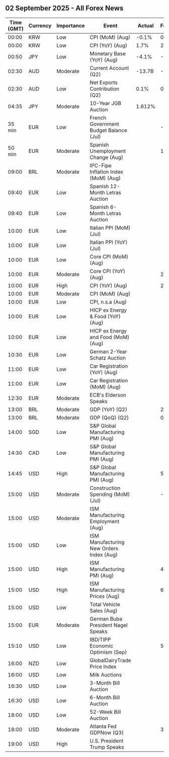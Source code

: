 ## 02 September 2025 - All Forex News

| Time (GMT) | Currency | Importance | Event | Actual | Forecast | Previous |
|------|----------|------------|-------|--------|----------|----------|
| 00:00 | KRW | Low | CPI (MoM) (Aug) | -0.1% | 0.2% | 0.2% |
| 00:00 | KRW | Low | CPI (YoY) (Aug) | 1.7% | 2.0% | 2.1% |
| 00:50 | JPY | Low | Monetary Base (YoY) (Aug) | -4.1% | -3.5% | -3.9% |
| 02:30 | AUD | Moderate | Current Account (Q2) | -13.7B | -15.9B | -14.1B |
| 02:30 | AUD | Low | Net Exports Contribution (Q2) | 0.1% | 0.3% | -0.1% |
| 04:35 | JPY | Moderate | 10-Year JGB Auction | 1.612% |  | 1.462% |
| 35 min | EUR | Low | French Government Budget Balance (Jul) |  | -107.2B | -100.4B |
| 50 min | EUR | Moderate | Spanish Unemployment Change (Aug) |  | 14.2K | -1.4K |
| 09:00 | BRL | Moderate | IPC-Fipe Inflation Index (MoM) (Aug) |  |  | 0.28% |
| 09:40 | EUR | Low | Spanish 12-Month Letras Auction |  |  | 1.945% |
| 09:40 | EUR | Low | Spanish 6-Month Letras Auction |  |  | 1.932% |
| 10:00 | EUR | Low | Italian PPI (MoM) (Jul) |  |  | 1.5% |
| 10:00 | EUR | Low | Italian PPI (YoY) (Jul) |  |  | 2.5% |
| 10:00 | EUR | Low | Core CPI (MoM) (Aug) |  |  | -0.2% |
| 10:00 | EUR | Moderate | Core CPI (YoY) (Aug) |  | 2.2% | 2.3% |
| 10:00 | EUR | High | CPI (YoY) (Aug) |  | 2.1% | 2.0% |
| 10:00 | EUR | Moderate | CPI (MoM) (Aug) |  |  | 0.0% |
| 10:00 | EUR | Low | CPI, n.s.a (Aug) |  |  | 129.12 |
| 10:00 | EUR | Low | HICP ex Energy & Food (YoY) (Aug) |  |  | 2.4% |
| 10:00 | EUR | Low | HICP ex Energy and Food (MoM) (Aug) |  |  | -0.1% |
| 10:30 | EUR | Low | German 2-Year Schatz Auction |  |  | 1.900% |
| 11:00 | EUR | Low | Car Registration (YoY) (Aug) |  |  | 17.10% |
| 11:00 | EUR | Low | Car Registration (MoM) (Aug) |  |  | -17.50% |
| 12:30 | EUR | Moderate | ECB's Elderson Speaks |  |  |  |
| 13:00 | BRL | Moderate | GDP (YoY) (Q2) |  | 2.1% | 2.9% |
| 13:00 | BRL | Moderate | GDP (QoQ) (Q2) |  | 0.3% | 1.4% |
| 14:00 | SGD | Low | S&P Global Manufacturing PMI (Aug) |  |  | 49.9 |
| 14:30 | CAD | Low | S&P Global Manufacturing PMI (Aug) |  |  | 46.1 |
| 14:45 | USD | High | S&P Global Manufacturing PMI (Aug) |  | 53.3 | 49.8 |
| 15:00 | USD | Moderate | Construction Spending (MoM) (Jul) |  | -0.1% | -0.4% |
| 15:00 | USD | Moderate | ISM Manufacturing Employment (Aug) |  |  | 43.4 |
| 15:00 | USD | Low | ISM Manufacturing New Orders Index (Aug) |  |  | 47.1 |
| 15:00 | USD | High | ISM Manufacturing PMI (Aug) |  | 49.0 | 48.0 |
| 15:00 | USD | High | ISM Manufacturing Prices (Aug) |  | 65.1 | 64.8 |
| 15:00 | USD | Low | Total Vehicle Sales (Aug) |  |  | 16.40M |
| 15:00 | EUR | Moderate | German Buba President Nagel Speaks |  |  |  |
| 15:10 | USD | Low | IBD/TIPP Economic Optimism (Sep) |  | 51.8 | 50.9 |
| 16:00 | NZD | Low | GlobalDairyTrade Price Index |  |  | -0.3% |
| 16:00 | USD | Low | Milk Auctions |  |  | 4,291.0 |
| 16:30 | USD | Low | 3-Month Bill Auction |  |  | 4.100% |
| 16:30 | USD | Low | 6-Month Bill Auction |  |  | 3.915% |
| 18:00 | USD | Low | 52-Week Bill Auction |  |  | 3.760% |
| 18:00 | USD | Moderate | Atlanta Fed GDPNow (Q3) |  | 3.5% | 3.5% |
| 19:00 | USD | High | U.S. President Trump Speaks |  |  |  |
